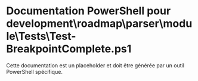 # Documentation PowerShell pour development\roadmap\parser\module\Tests\Test-BreakpointComplete.ps1

Cette documentation est un placeholder et doit être générée par un outil PowerShell spécifique.

